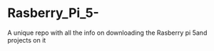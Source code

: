 # Rasberry_Pi_5-
A unique repo with all the info on downloading the Rasberry pi 5and projects on it
